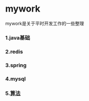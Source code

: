 # mywork
mywork是关于平时开发工作的一些整理
### 1.java基础
### 2.redis
### 3.spring
### 4.mysql
### 5.[算法](https://github.com/chenshi178/mywork/tree/master/algorithm)

